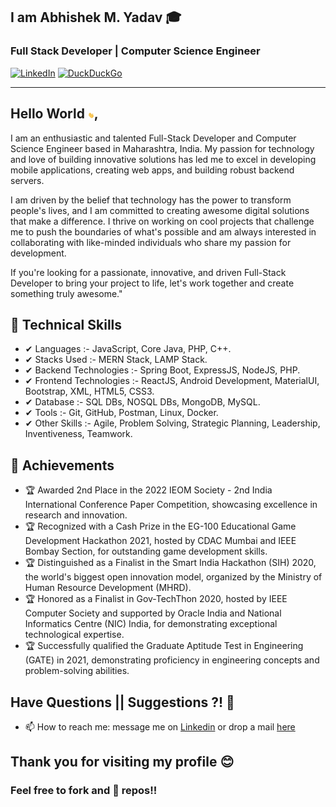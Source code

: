 ## I am  Abhishek M. Yadav 🎓
### Full Stack Developer | Computer Science Engineer
[![LinkedIn](https://img.shields.io/badge/-AbhishekYadav-blue?style=social&logo=Linkedin&logoColor=blue&link=https://www.linkedin.com/in/a6h15hek)](https://www.linkedin.com/in/a6h15hek/) 
[![DuckDuckGo](https://img.shields.io/badge/-abhishekyadav@duck.com-c14438?style=social&logo=DuckDuckGo&logoColor=red&link=mailto:abhishekyadav@duck.com)](mailto:abhishekyadav@duck.com)

---
## Hello World <img src="https://raw.githubusercontent.com/a6h15hek/a6h15hek/master/gifs/Hii.gif" width="10px">,
I am an enthusiastic and talented Full-Stack Developer and Computer Science Engineer based in Maharashtra, India. My passion for technology and love of building innovative solutions has led me to excel in developing mobile applications, creating web apps, and building robust backend servers.

I am driven by the belief that technology has the power to transform people's lives, and I am committed to creating awesome digital solutions that make a difference. I thrive on working on cool projects that challenge me to push the boundaries of what's possible and am always interested in collaborating with like-minded individuals who share my passion for development.

If you're looking for a passionate, innovative, and driven Full-Stack Developer to bring your project to life, let's work together and create something truly awesome."
       


## 💎 Technical Skills
- ✔  Languages :- JavaScript, Core Java, PHP, C++.
- ✔  Stacks Used :- MERN Stack, LAMP Stack.
- ✔  Backend Technologies :- Spring Boot, ExpressJS, NodeJS, PHP.
- ✔  Frontend Technologies :- ReactJS, Android Development, MaterialUI, Bootstrap, XML, HTML5, CSS3.
- ✔  Database :- SQL DBs, NOSQL DBs, MongoDB, MySQL.
- ✔  Tools :- Git, GitHub, Postman, Linux, Docker.
- ✔  Other Skills :- Agile, Problem Solving, Strategic Planning, Leadership, Inventiveness, Teamwork.

## 🥇 Achievements
- 🏆 Awarded 2nd Place in the 2022 IEOM Society - 2nd India International Conference Paper Competition, showcasing excellence in research and innovation.
- 🏆 Recognized with a Cash Prize in the EG-100 Educational Game Development Hackathon 2021, hosted by CDAC Mumbai and IEEE Bombay Section, for outstanding game development skills.
- 🏆 Distinguished as a Finalist in the Smart India Hackathon (SIH) 2020, the world's biggest open innovation model, organized by the Ministry of Human Resource Development (MHRD).
- 🏆 Honored as a Finalist in Gov-TechThon 2020, hosted by IEEE Computer Society and supported by Oracle India and National Informatics Centre (NIC) India, for demonstrating exceptional technological expertise.
- 🏆 Successfully qualified the Graduate Aptitude Test in Engineering (GATE) in 2021, demonstrating proficiency in engineering concepts and problem-solving abilities.


##  Have Questions || Suggestions ?! 🤔
- 📫 How to reach me: message me on [Linkedin](https://www.linkedin.com/in/a6h15hek/) or drop a mail [here](mailto:abhishekyadav@duck.com)

## Thank you for visiting my profile 😊
### Feel free to fork and 🌟 repos!!
